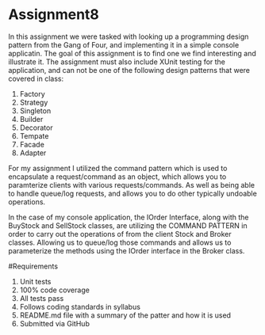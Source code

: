 # Assignment8

In this assignment we were tasked with looking up a programming design pattern from the Gang of Four, and implementing it in a simple console applicatin. The goal of this assignment is to find one we find interesting and illustrate it. The assignment must also include XUnit testing for the application, and can not be one of the following design patterns that were covered in class:

1) Factory
2) Strategy
3) Singleton
4) Builder
5) Decorator
6) Tempate
7) Facade
8) Adapter

For my assignment I utilized the command pattern which is used to encapsulate a request/command as an object, which allows you to paramterize clients with various requests/commands. As well as being able to handle queue/log requests, and allows you to do other typically undoable operations. 

In the case of my console application, the IOrder Interface, along with the BuyStock and SellStock classes, are utilizing the COMMAND PATTERN in order to carry out the operations of from the client Stock and Broker classes. Allowing us to queue/log those commands and allows us to parameterize the methods using the IOrder interface in the Broker class.

#Requirements

1) Unit tests
2) 100% code coverage
3) All tests pass
4) Follows coding standards in syllabus
5) README.md file with a summary of the patter and how it is used
6) Submitted via GitHub
